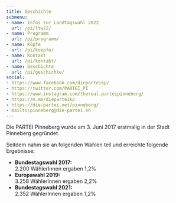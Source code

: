 ```yaml
---
title: Geschichte
submenu:
- name: Infos zur Landtagswahl 2022
  url: /pi/ltw22/
- name: Programm
  url: /pi/programm/
- name: Köpfe
  url: /pi/koepfe/
- name: Kontakt
  url: /pi/kontakt/
- name: Geschichte
  url: /pi/geschichte/
social:
- https://www.facebook.com/dieparteikp/
- https://twitter.com/PARTEI_PI
- https://www.instagram.com/thereal.parteipinneberg/
- https://m.me/dieparteikp
- https://die-partei.net/pinneberg/
- mailto:pinneberg@die-partei.sh
---
```


Die PARTEI Pinneberg wurde am 3. Juni 2017 erstmalig in der Stadt Pinneberg gegründet.

Seitdem nahm sie an folgenden Wahlen teil und erreichte folgende Ergebnisse:

* **Bundestagswahl 2017:**  
2.200 WählerInnen ergaben 1,2%
* **Europawahl 2019:**  
3.258 WählerInnen ergaben 2,2%
* **Bundestagswahl 2021:**  
2.352 WählerInnen ergaben 1,2%
